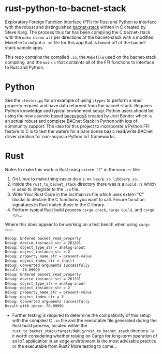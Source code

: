 # rust-python-to-bacnet-stack
Exploratory Foreign Function Interface (FFI) for Rust and Python to interface with the robust and distinguished [bacnet-stack](https://github.com/bacnet-stack/bacnet-stack) written in C created by Steve Karg.
The process thus far has been compiling the C bacnet-stack with the `make clean all` per directions of the bacnet-stack with a modified Makefile to output a `.so` file for this app that is based off of the bacnet-stack sample apps.

This repo contains the compiled `.so`, the `Makefile` used on the bacnet-stack compiling, and the `main.c` that containts all of the FFI functions to interface to Rust and Python.

# Python

See the `ctester.py` for an example of using `ctypes` to perform a read property request and have data returned from the bacnet-stack. Requires Python knowledge and typical environment setup. 
Python users should be using the new asyncio based [bacpypes3](https://github.com/JoelBender/BACpypes3) created by Joel Bender which is an actual robust and complete BACnet Stack in Python with lots of community support. 
The idea for this project to incorporate a Python FFI feature to C is to test the waters for a bare bones basic read/write BACnet driver creation for non-asyncio Python IoT frameworks.

# Rust

Notes to make this work in Rust using `extern "C"` in the `main.rs` file:

1. On Linux to make thing easier do a `$ mv bacrp.so libbacrp.so`.
2. Inside the `rust_to_bacnet_stack` directory there was is a `build.rs` which is used to integrate to the `.so` file.
3. Write Your Rust Code in the src/main.rs file which uses extern "C" blocks to declare the C functions you want to call. Ensure function signatures in Rust match those in the C library.
3. Perform typical Rust build process `cargo check`, `cargo build`, and `cargo run`...

Where this does appear to be working on a test bench when using `cargo run`:
```bash
Debug: Entered bacnet_read_property
Debug: device_instance_str = 201201
Debug: object_type_str = analog-input
Debug: object_instance_str = 2
Debug: property_name_str = present-value
Debug: object_index_str = (null)
Debug: Converted arguments successfully
Result: 78.09999
Debug: Entered bacnet_read_property
Debug: device_instance_str = 201201
Debug: object_type_str = analog-input
Debug: object_instance_str = 2
Debug: property_name_str = present-value
Debug: object_index_str = 3
Debug: Converted arguments successfully
Result with index: 78.09999
```
* Further testing is required to determine the compatibility of this setup with the compiled C `.so` file and the executable file generated during the Rust build process, located within the `rust_to_bacnet_stack/target/debug/rust_to_bacnet_stack` directory. 
Is it worth considering whether relying on Cargo for long-term operation of an IoT application in an edge environment is the most advisable practice or the executable from Rust? More testing to come...
 

